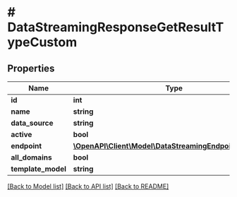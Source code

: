 # # DataStreamingResponseGetResultTypeCustom

## Properties

Name | Type | Description | Notes
------------ | ------------- | ------------- | -------------
**id** | **int** |  | [optional]
**name** | **string** |  | [optional]
**data_source** | **string** |  | [optional]
**active** | **bool** |  | [optional]
**endpoint** | [**\OpenAPI\Client\Model\DataStreamingEndpointTypeKafka**](DataStreamingEndpointTypeKafka.md) |  | [optional]
**all_domains** | **bool** |  | [optional]
**template_model** | **string** |  | [optional]

[[Back to Model list]](../../README.md#models) [[Back to API list]](../../README.md#endpoints) [[Back to README]](../../README.md)

